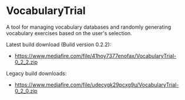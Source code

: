 # VocabularyTrial

A tool for managing vocabulary databases and randomly generating vocabulary exercises based on the user's selection.

Latest build download (Build version 0.2.2):
- https://www.mediafire.com/file/41hoy7377enofax/VocabularyTrial-0_2_2.zip

Legacy build downloads:
- https://www.mediafire.com/file/udecygk29pcxg9u/VocabularyTrial-0_2_0.zip